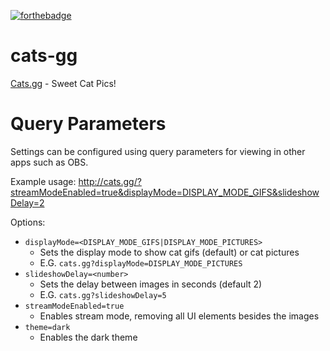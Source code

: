 [![forthebadge](https://forthebadge.com/images/badges/contains-cat-gifs.svg)](https://forthebadge.com)
# cats-gg
[Cats.gg](http://cats.gg/) - Sweet Cat Pics!

# Query Parameters
Settings can be configured using query parameters for viewing in other apps such as OBS.

Example usage:
http://cats.gg/?streamModeEnabled=true&displayMode=DISPLAY_MODE_GIFS&slideshowDelay=2

Options:
* `displayMode=<DISPLAY_MODE_GIFS|DISPLAY_MODE_PICTURES>`
    * Sets the display mode to show cat gifs (default) or cat pictures
    * E.G. `cats.gg?displayMode=DISPLAY_MODE_PICTURES`
* `slideshowDelay=<number>`
    * Sets the delay between images in seconds (default 2)
    * E.G. `cats.gg?slideshowDelay=5`
* `streamModeEnabled=true`
    * Enables stream mode, removing all UI elements besides the images
* `theme=dark`
   * Enables the dark theme

